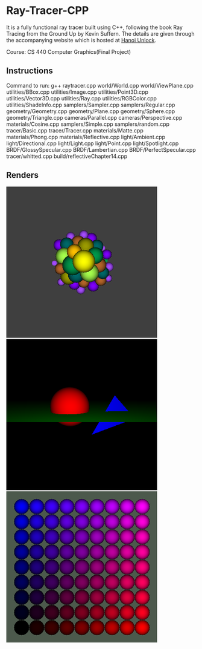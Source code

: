 # Ray-Tracer-CPP
It is a fully functional ray tracer built using C++, following the book Ray Tracing from the Ground Up by Kevin Suffern. The details are given through the accompanying website which is hosted at [Hanoi Unlock](https://hafsairfan.github.io/CG-Project-Website/). 

Course: CS 440 Computer Graphics(Final Project)

## Instructions

Command to run: g++ raytracer.cpp world/World.cpp world/ViewPlane.cpp utilities/BBox.cpp utilities/Image.cpp utilities/Point3D.cpp utilities/Vector3D.cpp utilities/Ray.cpp utilities/RGBColor.cpp utilities/ShadeInfo.cpp samplers/Sampler.cpp samplers/Regular.cpp geometry/Geometry.cpp geometry/Plane.cpp geometry/Sphere.cpp geometry/Triangle.cpp cameras/Parallel.cpp cameras/Perspective.cpp materials/Cosine.cpp samplers/Simple.cpp samplers/random.cpp tracer/Basic.cpp tracer/Tracer.cpp materials/Matte.cpp materials/Phong.cpp materials/Reflective.cpp light/Ambient.cpp light/Directional.cpp light/Light.cpp light/Point.cpp light/Spotlight.cpp BRDF/GlossySpecular.cpp BRDF/Lambertian.cpp BRDF/PerfectSpecular.cpp tracer/whitted.cpp build/reflectiveChapter14.cpp


## Renders
![Alt text](/images/1.png)
![Alt text](/images/2.png)
![Alt text](/images/3.png)
